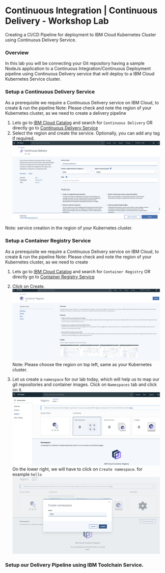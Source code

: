 # Continuous Integration | Continuous Delivery - Workshop Lab
Creating a CI/CD Pipeline for deployment to IBM Cloud Kubernetes Cluster using Continuous Delivery Service.

### Overview

In this lab you will be connecting your Git repository having a sample NodeJs application to a Continuous Integration/Continuous Deployment pipeline using Continuous Delivery service that will deploy to a IBM Cloud Kubernetes Service cluster.

### Setup a Continuous Delivery Service

As a prerequisite we require a Continuous Delivery service on IBM Cloud, to create & run the pipeline
Note: Please check and note the region of your Kubernetes cluster, as we need to create a delivery pipeline

1. Lets go to [IBM Cloud Catalog](https://cloud.ibm.com/catalog) and search for ```Continuous Delivery``` OR directly go to [Continuous Delivery Service](https://cloud.ibm.com/catalog/services/continuous-delivery)
2. Select the region and create the service. Optionally, you can add any tag if required.
![CD](img/cd-create.png)



Note: service creation in the region of your Kubernetes cluster.




### Setup a Container Registry Service

As a prerequisite we require a Continuous Delivery service on IBM Cloud, to create & run the pipeline
Note: Please check and note the region of your Kubernetes cluster, as we need to create

1.  Lets go to [IBM Cloud Catalog](https://cloud.ibm.com/catalog) and search for ```Container Registry``` OR directly go to [Container Registry Service](https://cloud.ibm.com/kubernetes/catalog/registry)

2. Click on Create.
![CR](img/cr-create.png)
Note: Please choose the region on top left, same as your Kubernetes cluster.

3. Let us create a `namespace` for our lab today, which will help us to map our git repositories and container images.
Click on `Namespaces` tab and click on it.
![CR](img/cr-namespace.png)
On the lower right, we will have to click on `Create namespace`. for example `hello`
![CR](img/cr-namespace-create.png)


### Setup our Delivery Pipeline using IBM Toolchain Service.
